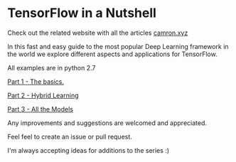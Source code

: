 TensorFlow in a Nutshell
==================================================

Check out the related website with all the articles [camron.xyz](http://www.camron.xyz)

In this fast and easy guide to the most popular Deep Learning framework in the world we explore different aspects and applications for TensorFlow.

All examples are in python 2.7


[Part 1 - The basics.](https://medium.com/@camrongodbout/tensorflow-in-a-nutshell-part-one-basics-3f4403709c9d)

[Part 2 - Hybrid Learning](https://chatbotnewsdaily.com/tensorflow-in-a-nutshell-part-two-hybrid-learning-98c121d35392)

[Part 3 - All the Models](https://hackernoon.com/tensorflow-in-a-nutshell-part-three-all-the-models-be1465993930)


Any improvements and suggestions are welcomed and appreciated.

Feel feel to create an issue or pull request.


I'm always accepting ideas for additions to the series :)

